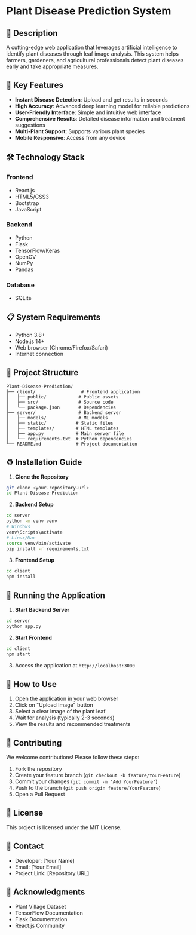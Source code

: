 # Plant Disease Prediction System

## 📝 Description
A cutting-edge web application that leverages artificial intelligence to identify plant diseases through leaf image analysis. This system helps farmers, gardeners, and agricultural professionals detect plant diseases early and take appropriate measures.

## 🎯 Key Features
- **Instant Disease Detection**: Upload and get results in seconds
- **High Accuracy**: Advanced deep learning model for reliable predictions
- **User-Friendly Interface**: Simple and intuitive web interface
- **Comprehensive Results**: Detailed disease information and treatment suggestions
- **Multi-Plant Support**: Supports various plant species
- **Mobile Responsive**: Access from any device

## 🛠️ Technology Stack
### Frontend
- React.js
- HTML5/CSS3
- Bootstrap
- JavaScript

### Backend
- Python
- Flask
- TensorFlow/Keras
- OpenCV
- NumPy
- Pandas

### Database
- SQLite

## 📋 System Requirements
- Python 3.8+
- Node.js 14+
- Web browser (Chrome/Firefox/Safari)
- Internet connection

## 📂 Project Structure
```
Plant-Disease-Prediction/
├── client/                 # Frontend application
│   ├── public/            # Public assets
│   ├── src/               # Source code
│   └── package.json       # Dependencies
├── server/                # Backend server
│   ├── models/            # ML models
│   ├── static/           # Static files
│   ├── templates/        # HTML templates
│   ├── app.py            # Main server file
│   └── requirements.txt  # Python dependencies
└── README.md             # Project documentation
```

## ⚙️ Installation Guide

1. **Clone the Repository**
```bash
git clone <your-repository-url>
cd Plant-Disease-Prediction
```

2. **Backend Setup**
```bash
cd server
python -m venv venv
# Windows
venv\Scripts\activate
# Linux/Mac
source venv/bin/activate
pip install -r requirements.txt
```

3. **Frontend Setup**
```bash
cd client
npm install
```

## 🚀 Running the Application

1. **Start Backend Server**
```bash
cd server
python app.py
```

2. **Start Frontend**
```bash
cd client
npm start
```

3. Access the application at `http://localhost:3000`

## 📱 How to Use
1. Open the application in your web browser
2. Click on "Upload Image" button
3. Select a clear image of the plant leaf
4. Wait for analysis (typically 2-3 seconds)
5. View the results and recommended treatments

## 🤝 Contributing
We welcome contributions! Please follow these steps:
1. Fork the repository
2. Create your feature branch (`git checkout -b feature/YourFeature`)
3. Commit your changes (`git commit -m 'Add YourFeature'`)
4. Push to the branch (`git push origin feature/YourFeature`)
5. Open a Pull Request

## 📝 License
This project is licensed under the MIT License.

## 👥 Contact
- Developer: [Your Name]
- Email: [Your Email]
- Project Link: [Repository URL]

## 🙏 Acknowledgments
- Plant Village Dataset
- TensorFlow Documentation
- Flask Documentation
- React.js Community